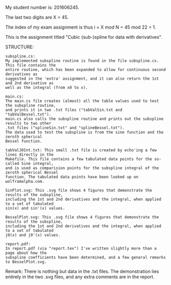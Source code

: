 My student number is: 201606245.

The last two digits are X = 45.

The index of my exam assignment is thus i = X mod N = 45 mod 22 = 1.

This is the assignment titled "Cubic (sub-)spline for data with derivatives".

STRUCTURE:

	subspline.cs:
	My implemented subspline routine is found in the file subspline.cs. This file contains the
	entire routine, which has been expanded to allow for continuous second derivatives as
	suggested in the 'extra' assignment, and it can also return the 1st and 2nd derivative as
	well as the integral (from x0 to x).

	main.cs:
	The main.cs file creates (almost) all the table values used to test the subspline routine,
	and prints it in two .txt files ("tabValSin.txt and "tabValBessel.txt").
	main.cs also calls the subspline routine and prints out the subspline results to two other
	.txt files ("splineSin.txt" and "splineBessel.txt").
	The data used to test the subspline is from the sine function and the zeroth spherical
	Bessel function.

	tabValJ0Int.txt: This small .txt file is created by echo'ing a few lines directly in the
	Makefile. This file contains a few tabulated data points for the so-called Sine integral,
	and is used as comparision points for the subspline integral of the zeroth spherical Bessel
	function. The tabulated data points have been looked up on wolframalpha.com.
	
	SinPlot.svg: This .svg file shows 4 figures that demonstrate the results of the subspline,
	including the 1st and 2nd derivatives and the integral, when applied to a set of tabulated
	sin(x) and sin'(x) values.
	
	BesselPlot.svg: This .svg file shows 4 figures that demonstrate the results of the subspline,
	including the 1st and 2nd derivatives and the integral, when applied to a set of tabulated
	j0(x) and j0'(x) values.

	report.pdf:
	In report.pdf (via "report.tex") I've written slightly more than a page about how the
	subspline coefficients have been determined, and a few general remarks to BesselPlot.svg.


Remark:
There is nothing but data in the .txt files. The demonstration lies entirely in the two .svg
files, and any extra comments are in the report.
